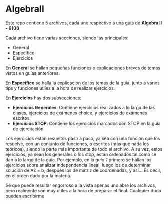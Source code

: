 # AlgebraII

Este repo contiene 5 archivos, cada uno respectivo a una guía de **Algebra II - 6108**

Cada archivo tiene varias secciones, siendo las principales:

- General
- Específico
- Ejercicios

En **General** se hallan pequeñas funciones o explicaciones breves de temas vistos en guías anteriores.

En **Específico** se halla la explicación de los temas de la guía, junto a varios tips y funciones utiles a la hora de realizar ejercicios.

En **Ejercicios** hay dos subsecciones:
- **Ejercicios Generales**: Contiene ejercicios realizados a lo largo de las clases, ejercicios de exámenes choice, y ejercicios de exámenes escritos.
- **Ejercicios STOP**: Contiene los ejercicios marcados con STOP en la guía de ejercitación.

Los ejercicios están resueltos paso a paso, ya sea con una función que los resuelve, con un conjunto de funciones, o escritos (más que nada los teóricos), siendo la parte más importante de todo el archivo.
A su vez, estos ejercicios, ya sean los generales o los stop, están ordenados tal como se dan a lo largo de la guía. Por ejemplo, en la _guía 1_ primero se hallan los ejercicios sobre analizar independencia lineal, luego los de determinar solución de Ax = b, después los de matriz de coordenadas, y así...
Es decir, en el orden dado por la materia.

Sé que puede resultar engorroso a la vista apenas uno abre los archivos, pero realmente son muy utiles a la hora de preparar el final.
Cualquier duda pueden escribirme
